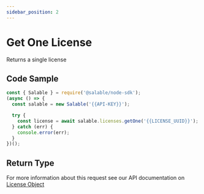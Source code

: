 ```yaml
---
sidebar_position: 2
---
```


# Get One License

Returns a single license

## Code Sample

```typescript
const { Salable } = require('@salable/node-sdk');
(async () => {
  const salable = new Salable('{{API-KEY}}');

  try {
    const license = await salable.licenses.getOne('{{LICENSE_UUID}}');
  } catch (err) {
    console.error(err);
  }
})();
```

## Return Type

For more information about this request see our API documentation on [License Object](https://docs.salable.app/api#tag/Licenses/operation/getLicenseByUuid)
